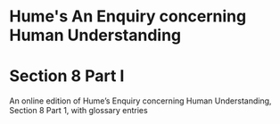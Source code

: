# Hume's An Enquiry concerning Human Understanding
# Section 8 Part I
 An online edition of Hume’s Enquiry concerning Human Understanding, Section 8 Part 1, with glossary entries
